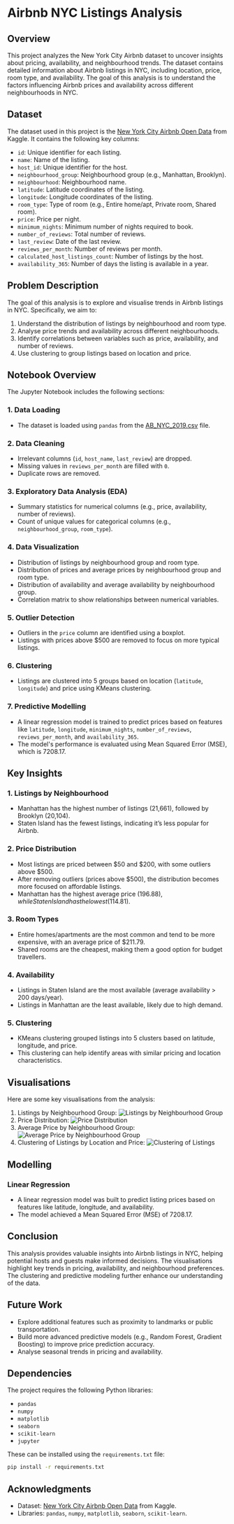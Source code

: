 # Airbnb NYC Listings Analysis

## Overview
This project analyzes the New York City Airbnb dataset to uncover insights about pricing, availability, and neighbourhood trends. The dataset contains detailed information about Airbnb listings in NYC, including location, price, room type, and availability. The goal of this analysis is to understand the factors influencing Airbnb prices and availability across different neighbourhoods in NYC.


## Dataset
The dataset used in this project is the [New York City Airbnb Open Data](https://www.kaggle.com/datasets/dgomonov/new-york-city-airbnb-open-data) from Kaggle. It contains the following key columns:
- `id`: Unique identifier for each listing.
- `name`: Name of the listing.
- `host_id`: Unique identifier for the host.
- `neighbourhood_group`: Neighbourhood group (e.g., Manhattan, Brooklyn).
- `neighbourhood`: Neighbourhood name.
- `latitude`: Latitude coordinates of the listing.
- `longitude`: Longitude coordinates of the listing.
- `room_type`: Type of room (e.g., Entire home/apt, Private room, Shared room).
- `price`: Price per night.
- `minimum_nights`: Minimum number of nights required to book.
- `number_of_reviews`: Total number of reviews.
- `last_review`: Date of the last review.
- `reviews_per_month`: Number of reviews per month.
- `calculated_host_listings_count`: Number of listings by the host.
- `availability_365`: Number of days the listing is available in a year.


## Problem Description
The goal of this analysis is to explore and visualise trends in Airbnb listings in NYC. Specifically, we aim to:
1. Understand the distribution of listings by neighbourhood and room type.
2. Analyse price trends and availability across different neighbourhoods.
3. Identify correlations between variables such as price, availability, and number of reviews.
4. Use clustering to group listings based on location and price.



## Notebook Overview
The Jupyter Notebook includes the following sections:

### 1. Data Loading
- The dataset is loaded using `pandas` from the [AB_NYC_2019.csv](AB_NYC_2019.csv) file.

### 2. Data Cleaning
- Irrelevant columns (`id`, `host_name`, `last_review`) are dropped.
- Missing values in `reviews_per_month` are filled with `0`.
- Duplicate rows are removed.

### 3. Exploratory Data Analysis (EDA)
- Summary statistics for numerical columns (e.g., price, availability, number of reviews).
- Count of unique values for categorical columns (e.g., `neighbourhood_group`, `room_type`).

### 4. Data Visualization
- Distribution of listings by neighbourhood group and room type.
- Distribution of prices and average prices by neighbourhood group and room type.
- Distribution of availability and average availability by neighbourhood group.
- Correlation matrix to show relationships between numerical variables.

### 5. Outlier Detection
- Outliers in the `price` column are identified using a boxplot.
- Listings with prices above $500 are removed to focus on more typical listings.

### 6. Clustering
- Listings are clustered into 5 groups based on location (`latitude`, `longitude`) and price using KMeans clustering.

### 7. Predictive Modelling
- A linear regression model is trained to predict prices based on features like `latitude`, `longitude`, `minimum_nights`, `number_of_reviews`, `reviews_per_month`, and `availability_365`.
- The model's performance is evaluated using Mean Squared Error (MSE), which is 7208.17.



## Key Insights
### 1. Listings by Neighbourhood
- Manhattan has the highest number of listings (21,661), followed by Brooklyn (20,104).
- Staten Island has the fewest listings, indicating it’s less popular for Airbnb.

### 2. Price Distribution
- Most listings are priced between $50 and $200, with some outliers above $500.
- After removing outliers (prices above $500), the distribution becomes more focused on affordable listings.
- Manhattan has the highest average price ($196.88), while Staten Island has the lowest ($114.81).

### 3. Room Types
- Entire homes/apartments are the most common and tend to be more expensive, with an average price of $211.79.
- Shared rooms are the cheapest, making them a good option for budget travellers.

### 4. Availability
- Listings in Staten Island are the most available (average availability > 200 days/year).
- Listings in Manhattan are the least available, likely due to high demand.

### 5. Clustering
- KMeans clustering grouped listings into 5 clusters based on latitude, longitude, and price.
- This clustering can help identify areas with similar pricing and location characteristics.



## Visualisations
Here are some key visualisations from the analysis:
1. Listings by Neighbourhood Group:
   ![Listings by Neighbourhood Group](images/listings_by_neighbourhood.png)
2. Price Distribution:
   ![Price Distribution](images/price_distribution.png)
3. Average Price by Neighbourhood Group:
   ![Average Price by Neighbourhood Group](images/avg_price_by_neighbourhood.png)
4. Clustering of Listings by Location and Price:
   ![Clustering of Listings](images/clustering.png)



## Modelling
### Linear Regression
- A linear regression model was built to predict listing prices based on features like latitude, longitude, and availability.
- The model achieved a Mean Squared Error (MSE) of 7208.17.



## Conclusion
This analysis provides valuable insights into Airbnb listings in NYC, helping potential hosts and guests make informed decisions. The visualisations highlight key trends in pricing, availability, and neighbourhood preferences. The clustering and predictive modeling further enhance our understanding of the data.



## Future Work
- Explore additional features such as proximity to landmarks or public transportation.
- Build more advanced predictive models (e.g., Random Forest, Gradient Boosting) to improve price prediction accuracy.
- Analyse seasonal trends in pricing and availability.



## Dependencies
The project requires the following Python libraries:
- `pandas`
- `numpy`
- `matplotlib`
- `seaborn`
- `scikit-learn`
- `jupyter`

These can be installed using the `requirements.txt` file:
```bash
pip install -r requirements.txt
```




## Acknowledgments
- Dataset: [New York City Airbnb Open Data](https://www.kaggle.com/datasets/dgomonov/new-york-city-airbnb-open-data) from Kaggle.
- Libraries: `pandas`, `numpy`, `matplotlib`, `seaborn`, `scikit-learn`.

